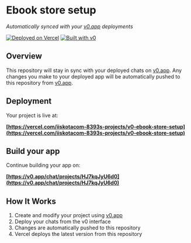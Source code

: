 # Ebook store setup

*Automatically synced with your [v0.app](https://v0.app) deployments*

[![Deployed on Vercel](https://img.shields.io/badge/Deployed%20on-Vercel-black?style=for-the-badge&logo=vercel)](https://vercel.com/iiskotacom-8393s-projects/v0-ebook-store-setup)
[![Built with v0](https://img.shields.io/badge/Built%20with-v0.app-black?style=for-the-badge)](https://v0.app/chat/projects/HJ7kqJyU6d0)

## Overview

This repository will stay in sync with your deployed chats on [v0.app](https://v0.app).
Any changes you make to your deployed app will be automatically pushed to this repository from [v0.app](https://v0.app).

## Deployment

Your project is live at:

**[https://vercel.com/iiskotacom-8393s-projects/v0-ebook-store-setup](https://vercel.com/iiskotacom-8393s-projects/v0-ebook-store-setup)**

## Build your app

Continue building your app on:

**[https://v0.app/chat/projects/HJ7kqJyU6d0](https://v0.app/chat/projects/HJ7kqJyU6d0)**

## How It Works

1. Create and modify your project using [v0.app](https://v0.app)
2. Deploy your chats from the v0 interface
3. Changes are automatically pushed to this repository
4. Vercel deploys the latest version from this repository
